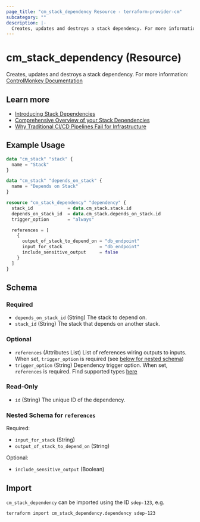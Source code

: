 ```yaml
---
page_title: "cm_stack_dependency Resource - terraform-provider-cm"
subcategory: ""
description: |-
  Creates, updates and destroys a stack dependency. For more information: ControlMonkey Documentation https://docs.controlmonkey.io/main-concepts/stack/stack-dependencies
---
```


# cm_stack_dependency (Resource)

Creates, updates and destroys a stack dependency. For more information: [ControlMonkey Documentation](https://docs.controlmonkey.io/main-concepts/stack/stack-dependencies)

## Learn more

- [Introducing Stack Dependencies](https://controlmonkey.io/news/introducing-stack-dependencies/)
- [Comprehensive Overview of your Stack Dependencies](https://controlmonkey.io/news/gain-comprehensive-overview-of-your-stack-dependencies/)
- [Why Traditional CI/CD Pipelines Fail for Infrastructure](https://controlmonkey.io/blog/why-traditional-ci-cd-fail/)

## Example Usage
```terraform
data "cm_stack" "stack" {
  name = "Stack"
}

data "cm_stack" "depends_on_stack" {
  name = "Depends on Stack"
}

resource "cm_stack_dependency" "dependency" {
  stack_id             = data.cm_stack.stack.id
  depends_on_stack_id  = data.cm_stack.depends_on_stack.id
  trigger_option       = "always"

  references = [
    {
      output_of_stack_to_depend_on = "db_endpoint"
      input_for_stack              = "db_endpoint"
      include_sensitive_output     = false
    }
  ]
}
```

<!-- schema generated by tfplugindocs -->
## Schema

### Required

- `depends_on_stack_id` (String) The stack to depend on.
- `stack_id` (String) The stack that depends on another stack.

### Optional

- `references` (Attributes List) List of references wiring outputs to inputs. When set, `trigger_option` is required (see [below for nested schema](#nestedatt--references))
- `trigger_option` (String) Dependency trigger option. When set, `references` is required. Find supported types [here](https://docs.controlmonkey.io/controlmonkey-api/api-enumerations#stack-dependency-trigger-option-types)

### Read-Only

- `id` (String) The unique ID of the dependency.

<a id="nestedatt--references"></a>
### Nested Schema for `references`

Required:

- `input_for_stack` (String)
- `output_of_stack_to_depend_on` (String)

Optional:

- `include_sensitive_output` (Boolean)

## Import

`cm_stack_dependency` can be imported using the ID `sdep-123`, e.g.

```shell
terraform import cm_stack_dependency.dependency sdep-123
```